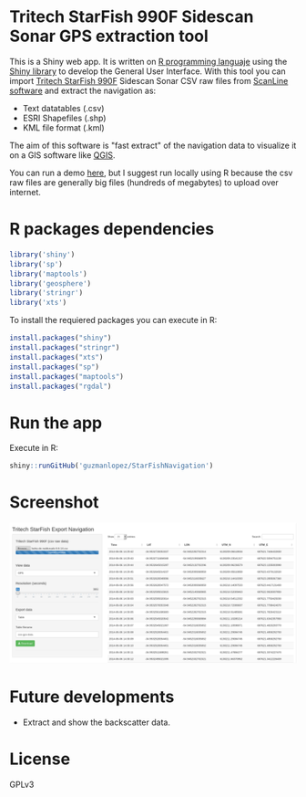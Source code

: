 Tritech StarFish 990F Sidescan Sonar GPS extraction tool
===

This is a Shiny web app.
It is written on [R programming languaje](http://cran.r-project.org/ "R webpage") using the [Shiny library](http://shiny.rstudio.com/ "Shiny webpage") to develop the General User Interface.
With this tool you can import [Tritech StarFish 990F](http://www.tritech.co.uk/product/starfish-990f-high-resolution-side-scan-sonar-shallow-water0 "Tritech webpage") Sidescan Sonar CSV raw files from [ScanLine software](http://www.tritech.co.uk/support-software/starfish-seabed-imaging-systems-scanline "Scanline software webpage") and extract the navigation as:

- Text datatables (.csv)
- ESRI Shapefiles (.shp)
- KML file format (.kml)

The aim of this software is "fast extract" of the navigation data to visualize it on a GIS software like [QGIS](http://www.qgis.org "QGIS webpage").

You can run a demo [here](https://glopez.shinyapps.io/StarFishNavigation "shinyapps.io"), but I suggest run locally using R because the csv raw files are generally big files (hundreds of megabytes) to upload over internet.

R packages dependencies
===

```R
library('shiny')
library('sp')
library('maptools')
library('geosphere')
library('stringr')
library('xts')
```

To install the requiered packages you can execute in R:

```R
install.packages("shiny")
install.packages("stringr")
install.packages("xts")
install.packages("sp")
install.packages("maptools")
install.packages("rgdal")
```

Run the app
===

Execute in R:

```R
shiny::runGitHub('guzmanlopez/StarFishNavigation')
```

Screenshot
===

![Image](https://raw.githubusercontent.com/guzmanlopez/StarFishNavigation/master/images/screenshot01.png)

Future developments
===

- Extract and show the backscatter data.


License
===

GPLv3

